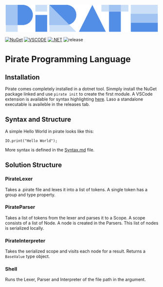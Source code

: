 <p align="center">
    <img width="500" src=".github/logo.png" alt="Material Bread logo">
</p>

[![NuGet](https://img.shields.io/nuget/v/PirateLang.CLI.svg)](https://www.nuget.org/packages/PirateLang.CLI)
[![VSCODE](https://img.shields.io/visual-studio-marketplace/v/joerivanarkel.piratelang?label=VSCode%20Extension)](https://marketplace.visualstudio.com/items?itemName=joerivanarkel.piratelang)
[![.NET](https://github.com/joerivanarkel/PirateLang/actions/workflows/dotnet.yml/badge.svg)](https://github.com/joerivanarkel/PirateLang/actions/workflows/dotnet.yml)
![release](https://img.shields.io/github/v/release/joerivanarkel/piratelang)

# Pirate Programming Language


## Installation
Pirate comes completely installed in a dotnet tool. Sinmply install the NuGet package linked and use `pirate init` to create the first module. A VSCode extension is available for syntax highlighting [here](https://github.com/joerivanarkel/PirateLang.VSCode). Laso a standalone executable is availeble in the releases tab.

## Syntax and Structure
A simple Hello World in pirate looks like this:
```pirate
IO.print("Hello World");
```
More syntax is defined in the [Syntax.md](syntax.md) file.


## Solution Structure
### PirateLexer
Takes a .pirate file and lexes it into a list of tokens. A single token has a group and type property.

### PirateParser
Takes a list of tokens from the lexer and parses it to a Scope. A scope consists of a list of Node. A node is created in the Parsers. This list of nodes is serialized locally.

### PirateInterpreter
Takes the serialized scope and visits each node for a result. Returns a `BaseValue` type object.

### Shell
Runs the Lexer, Parser and Interpreter of the file path in the argument.
